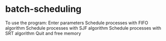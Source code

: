 # batch-scheduling

To use the program:
     Enter parameters
     Schedule processes with FIFO algorithm
     Schedule processes with SJF algorithm
     Schedule processes with SRT algorithm
     Quit and free memory
